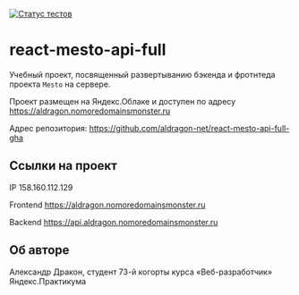 [![Статус тестов](../../actions/workflows/tests.yml/badge.svg)](../../actions/workflows/tests.yml)

# react-mesto-api-full
Учебный проект, посвященный развертыванию бэкенда и фротнтеда проекта `Mesto` на сервере. 
  
Проект размещен на Яндекс.Облаке и доступен по адресу https://aldragon.nomoredomainsmonster.ru

Адрес репозитория: https://github.com/aldragon-net/react-mesto-api-full-gha

## Ссылки на проект

IP 158.160.112.129

Frontend https://aldragon.nomoredomainsmonster.ru

Backend https://api.aldragon.nomoredomainsmonster.ru

## Об авторе

Александр Дракон, студент 73-й когорты курса «Веб-разработчик» Яндекс.Практикума

